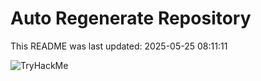 # Auto Regenerate Repository

This README was last updated: 2025-05-25 08:11:11

 ![TryHackMe](https://tryhackme.com/badge/533634)